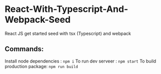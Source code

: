 # React-With-Typescript-And-Webpack-Seed
React JS get started seed with tsx (Typescript) and webpack
## Commands:
Install node dependencies : `npm i`
To run dev serveer : `npm start`
To build production package: `npm run build`
